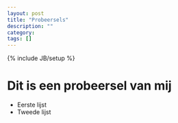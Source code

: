 ```yaml
---
layout: post
title: "Probeersels"
description: ""
category: 
tags: []
---
```

{% include JB/setup %}



# Dit is een probeersel van mij

* Eerste lijst
* Tweede lijst

